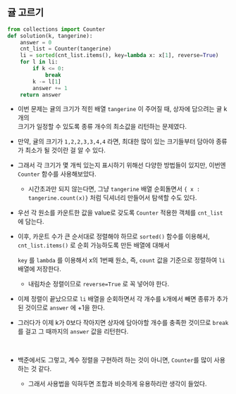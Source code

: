 ## 귤 고르기

```python    
from collections import Counter
def solution(k, tangerine):
    answer = 0
    cnt_list = Counter(tangerine)
    li = sorted(cnt_list.items(), key=lambda x: x[1], reverse=True)
    for l in li:
        if k <= 0:
            break
        k -= l[1]
        answer += 1
    return answer
```     

- 이번 문제는 귤의 크기가 적힌 배열 `tangerine` 이 주어질 때, 상자에 담으려는 귤 k 개의      
  크기가 일정할 수 있도록 종류 개수의 최소값을 리턴하는 문제였다.     
  
- 만약, 귤의 크기가 `1,2,2,3,3,4,4` 라면, 최대한 많이 있는 크기들부터 담아야 종류가 최소가 될 것이란 걸 알 수 있다.       
 
- 그래서 각 크기가 몇 개씩 있는지 표시하기 위해선 다양한 방법들이 있지만, 이번엔 `Counter` 함수를 사용해보았다.         
  
  - 시간초과만 되지 않는다면, 그냥 `tangerine` 배열 순회돌면서 `{ x : tangerine.count(x)}` 처럼 딕셔너리 만들어서 탐색할 수도 있다.      

- 우선 각 원소를 카운트한 값을 value로 갖도록 `Counter` 적용한 객체를 `cnt_list` 에 담는다.      

- 이후, 카운트 수가 큰 순서대로 정렬해야 하므로 `sorted()` 함수를 이용해서, `cnt_list.items()` 로 순회 가능하도록 만든 배열에 대해서    

  `key` 를 `lambda` 를 이용해서 x의 1번째 원소, 즉, `count` 값을 기준으로 정렬하여 `li` 배열에 저장한다.      
  
  - 내림차순 정렬이므로 `reverse=True` 로 꼭 넣어야 한다.   

- 이제 정렬이 끝났으므로 `li` 배열을 순회하면서 각 개수를 `k`개에서 빼면 종류가 추가된 것이므로 `answer` 에 +1을 한다.   

- 그러다가 이제 k가 0보다 작아지면 상자에 담아야할 개수를 충족한 것이므로 `break`를 걸고 그 때까지의 `answer` 값을 리턴한다.   

<br>    

- 백준에서도 그렇고, 계수 정렬을 구현하려 하는 것이 아니면, `Counter`를 많이 사용하는 것 같다.   

  - 그래서 사용법을 익혀두면 조합과 비슷하게 유용하리란 생각이 들었다.        
